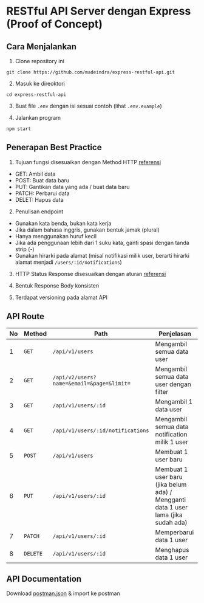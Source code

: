 # RESTful API Server dengan Express (Proof of Concept)

## Cara Menjalankan

1. Clone repository ini
```
git clone https://github.com/madeindra/express-restful-api.git
```

2. Masuk ke direoktori 
```
cd express-restful-api
```

3. Buat file `.env` dengan isi sesuai contoh (lihat `.env.example`)

4. Jalankan program
```
npm start
```

## Penerapan Best Practice

1. Tujuan fungsi disesuaikan dengan Method HTTP [referensi](https://developer.mozilla.org/en-US/docs/Web/HTTP/Methods)
* GET: Ambil data
* POST: Buat data baru
* PUT: Gantikan data yang ada / buat data baru
* PATCH: Perbarui data
* DELET: Hapus data

2. Penulisan endpoint
* Gunakan kata benda, bukan kata kerja
* Jika dalam bahasa inggris, gunakan bentuk jamak (plural)
* Hanya menggunakan huruf kecil
* Jika ada penggunaan lebih dari 1 suku kata, ganti spasi dengan tanda strip (-)
* Gunakan hirarki pada alamat (misal notifikasi milik user, berarti hirarki alamat menjadi `/users/:id/notifications`)

3. HTTP Status Response disesuaikan dengan aturan [referensi](https://www.restapitutorial.com/httpstatuscodes.html)

4. Bentuk Response Body konsisten

5. Terdapat versioning pada alamat API

## API Route
| No | Method   | Path                                      | Penjelasan                                                                         |
|----|----------|-------------------------------------------|------------------------------------------------------------------------------------|
| 1  | `GET`    | `/api/v1/users`                           | Mengambil semua data user                                                          |
| 2  | `GET`    | `/api/v2/users?name=&email=&page=&limit=` | Mengambil semua data user dengan filter                                            |
| 3  | `GET`    | `/api/v1/users/:id`                       | Mengambil 1 data user                                                              |
| 4  | `GET`    | `/api/v1/users/:id/notifications`         | Mengambil semua data notification milik 1 user                                     |
| 5  | `POST`   | `/api/v1/users`                           | Membuat 1 user baru                                                                |
| 6  | `PUT`    | `/api/v1/users/:id`                       | Membuat 1 user baru (jika belum ada) / Mengganti data 1 user lama (jika sudah ada) |
| 7  | `PATCH`  | `/api/v1/users/:id`                       | Memperbarui data 1 user                                                            |
| 8  | `DELETE` | `/api/v1/users/:id`                       | Menghapus data 1 user                                                              |

## API Documentation
Download [postman.json](./docs/postman.json) & import ke postman
